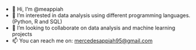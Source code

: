 - 👋 Hi, I’m @meappiah
- 👀 I’m interested in data analysis using different programming languages. (Python, R and SQL)
- 💞️ I’m looking to collaborate on data analysis and machine learning projects
- 📫 You can reach me on: mercedesappiah95@gmail.com

<!---
meappiah/meappiah is a ✨ special ✨ repository because its `README.md` (this file) appears on your GitHub profile.
You can click the Preview link to take a look at your changes.
--->
